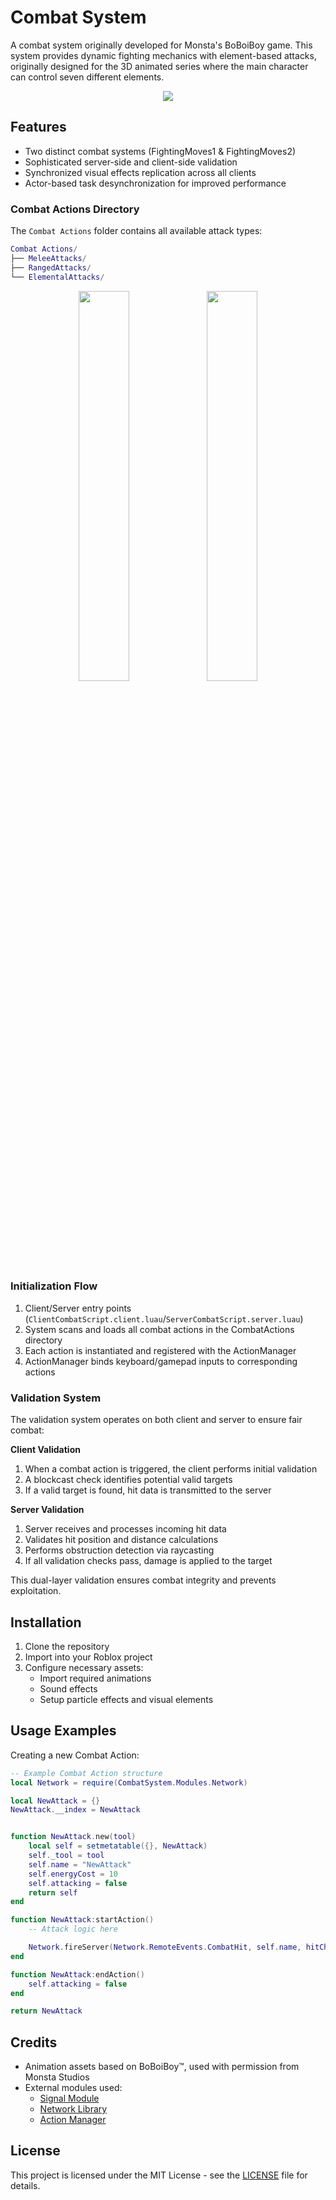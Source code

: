 # Combat System

A combat system originally developed for Monsta's BoBoiBoy game. This system provides dynamic fighting mechanics with element-based attacks, originally designed for the 3D animated series where the main character can control seven different elements.

<p align="center">
  <img src="https://github.com/user-attachments/assets/54f7285f-3854-40bc-9f03-365a8ae201b5">
</p>

## Features
- Two distinct combat systems (FightingMoves1 & FightingMoves2)
- Sophisticated server-side and client-side validation
- Synchronized visual effects replication across all clients
- Actor-based task desynchronization for improved performance

### Combat Actions Directory
The `Combat Actions` folder contains all available attack types:
```lua
Combat Actions/
├── MeleeAttacks/
├── RangedAttacks/
└── ElementalAttacks/
```
<p align="center">
  <img src="https://github.com/user-attachments/assets/3fe91496-f8c1-40d8-ba84-3708c28daaeb" width="40%">
  <img src="https://github.com/user-attachments/assets/abff902f-b428-4019-b8e8-b90d6e200da0" width="40%">
</p>

### Initialization Flow
1. Client/Server entry points (`ClientCombatScript.client.luau`/`ServerCombatScript.server.luau`)
2. System scans and loads all combat actions in the CombatActions directory
3. Each action is instantiated and registered with the ActionManager
4. ActionManager binds keyboard/gamepad inputs to corresponding actions

### Validation System
The validation system operates on both client and server to ensure fair combat:

**Client Validation**
1. When a combat action is triggered, the client performs initial validation
2. A blockcast check identifies potential valid targets
3. If a valid target is found, hit data is transmitted to the server

**Server Validation**
1. Server receives and processes incoming hit data
2. Validates hit position and distance calculations
3. Performs obstruction detection via raycasting
4. If all validation checks pass, damage is applied to the target

This dual-layer validation ensures combat integrity and prevents exploitation.

## Installation
1. Clone the repository
2. Import into your Roblox project
3. Configure necessary assets:
    - Import required animations
    - Sound effects
    - Setup particle effects and visual elements

## Usage Examples
Creating a new Combat Action:
```lua
-- Example Combat Action structure
local Network = require(CombatSystem.Modules.Network)

local NewAttack = {}
NewAttack.__index = NewAttack


function NewAttack.new(tool)
    local self = setmetatable({}, NewAttack)
    self._tool = tool
    self.name = "NewAttack"
    self.energyCost = 10
    self.attacking = false
    return self
end

function NewAttack:startAction()
    -- Attack logic here

    Network.fireServer(Network.RemoteEvents.CombatHit, self.name, hitCharacter, hitPosition)
end

function NewAttack:endAction()
    self.attacking = false
end

return NewAttack
```

## Credits
- Animation assets based on BoBoiBoy™, used with permission from Monsta Studios
- External modules used:
    - [Signal Module](https://create.roblox.com/store/asset/15239217296/Signal)
    - [Network Library](https://create.roblox.com/marketplace/asset/8341695391/)
    - [Action Manager](https://create.roblox.com/store/asset/13549359972/Action-Manager)

## License
This project is licensed under the MIT License - see the [LICENSE](LICENSE) file for details.
